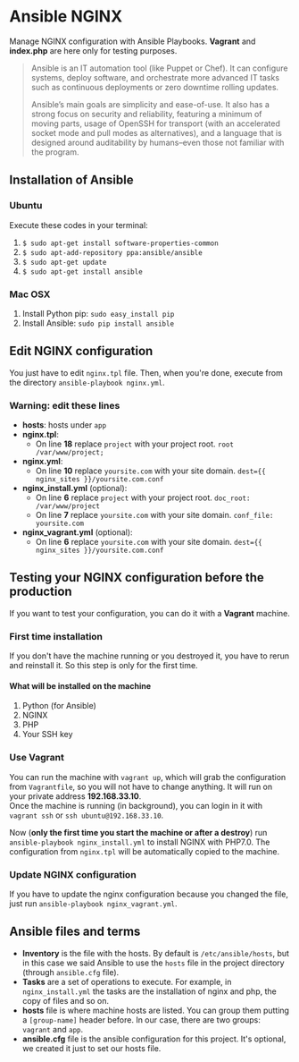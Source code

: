 # Ansible NGINX
Manage NGINX configuration with Ansible Playbooks. **Vagrant** and **index.php** are here only for testing purposes.

> Ansible is an IT automation tool (like Puppet or Chef). It can configure systems, deploy software, and orchestrate more advanced IT tasks such as continuous deployments or zero downtime rolling updates.
> 
> Ansible’s main goals are simplicity and ease-of-use. It also has a strong focus on security and reliability, featuring a minimum of moving parts, usage of OpenSSH for transport (with an accelerated socket mode and pull modes as alternatives), and a language that is designed around auditability by humans–even those not familiar with the program.

## Installation of Ansible

### Ubuntu

Execute these codes in your terminal:


1. `$ sudo apt-get install software-properties-common`
1. `$ sudo apt-add-repository ppa:ansible/ansible`
1. `$ sudo apt-get update`
1. `$ sudo apt-get install ansible`

### Mac OSX

1. Install Python pip: `sudo easy_install pip`
1. Install Ansible: `sudo pip install ansible`

## Edit NGINX configuration

You just have to edit `nginx.tpl` file. Then, when you're done, execute from the directory `ansible-playbook nginx.yml`.

### Warning: edit these lines

- **hosts**: hosts under `app`
- **nginx.tpl**:
  - On line **18** replace `project` with your project root. `root /var/www/project;`
- **nginx.yml**:
  - On line **10** replace `yoursite.com` with your site domain. `dest={{ nginx_sites }}/yoursite.com.conf`
- **nginx_install.yml** (optional):
  - On line **6** replace `project` with your project root. `doc_root: /var/www/project` 
  - On line **7** replace `yoursite.com` with your site domain. `conf_file: yoursite.com`
- **nginx_vagrant.yml** (optional):
  - On line **6** replace `yoursite.com` with your site domain. `dest={{ nginx_sites }}/yoursite.com.conf` 

## Testing your NGINX configuration before the production

If you want to test your configuration, you can do it with a **Vagrant** machine. 

### First time installation

If you don't have the machine running or you destroyed it, you have to rerun and reinstall it. So this step is only for the first time.

#### What will be installed on the machine

1. Python (for Ansible)
1. NGINX
1. PHP
1. Your SSH key

### Use Vagrant

You can run the machine with `vagrant up`, which will grab the configuration from `Vagrantfile`, so you will not have to change anything. It will run on your private address **192.168.33.10**.  
Once the machine is running (in background), you can login in it with `vagrant ssh` or `ssh ubuntu@192.168.33.10`.

Now (**only the first time you start the machine or after a destroy**) run `ansible-playbook nginx_install.yml` to install NGINX with PHP7.0. The configuration from `nginx.tpl` will be automatically copied to the machine.

### Update NGINX configuration

If you have to update the nginx configuration because you changed the file, just run `ansible-playbook nginx_vagrant.yml`. 

## Ansible files and terms

- **Inventory** is the file with the hosts. By default is `/etc/ansible/hosts`, but in this case we said Ansible to use the `hosts` file in the project directory (through `ansible.cfg` file).
- **Tasks** are a set of operations to execute. For example, in `nginx_install.yml` the tasks are the installation of nginx and php, the copy of files and so on.
- **hosts** file is where machine hosts are listed. You can group them putting a `[group-name]` header before. In our case, there are two groups: `vagrant` and `app`.
- **ansible.cfg** file is the ansible configuration for this project. It's optional, we created it just to set our hosts file.
